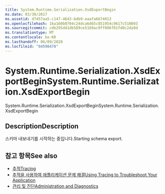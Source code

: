 ```yaml
---
title: System.Runtime.Serialization.XsdExportBegin
ms.date: 03/30/2017
ms.assetid: d7457aa5-c147-4643-bdb9-eaafa6674013
ms.openlocfilehash: 16a160b0704c24dca6d65c851954c9617c510093
ms.sourcegitcommit: cdb295dd1db589ce5169ac9ff096f01fd0c2da9d
ms.translationtype: MT
ms.contentlocale: ko-KR
ms.lasthandoff: 06/09/2020
ms.locfileid: "84598478"
---
```

# <a name="systemruntimeserializationxsdexportbegin"></a><span data-ttu-id="e8273-102">System.Runtime.Serialization.XsdExportBegin</span><span class="sxs-lookup"><span data-stu-id="e8273-102">System.Runtime.Serialization.XsdExportBegin</span></span>
<span data-ttu-id="e8273-103">System.Runtime.Serialization.XsdExportBegin</span><span class="sxs-lookup"><span data-stu-id="e8273-103">System.Runtime.Serialization.XsdExportBegin</span></span>  
  
## <a name="description"></a><span data-ttu-id="e8273-104">Description</span><span class="sxs-lookup"><span data-stu-id="e8273-104">Description</span></span>  
 <span data-ttu-id="e8273-105">스키마 내보내기를 시작하는 중입니다.</span><span class="sxs-lookup"><span data-stu-id="e8273-105">Starting schema export.</span></span>  
  
## <a name="see-also"></a><span data-ttu-id="e8273-106">참고 항목</span><span class="sxs-lookup"><span data-stu-id="e8273-106">See also</span></span>

- [<span data-ttu-id="e8273-107">추적</span><span class="sxs-lookup"><span data-stu-id="e8273-107">Tracing</span></span>](index.md)
- [<span data-ttu-id="e8273-108">추적을 사용하여 애플리케이션 문제 해결</span><span class="sxs-lookup"><span data-stu-id="e8273-108">Using Tracing to Troubleshoot Your Application</span></span>](using-tracing-to-troubleshoot-your-application.md)
- [<span data-ttu-id="e8273-109">관리 및 진단</span><span class="sxs-lookup"><span data-stu-id="e8273-109">Administration and Diagnostics</span></span>](../index.md)
